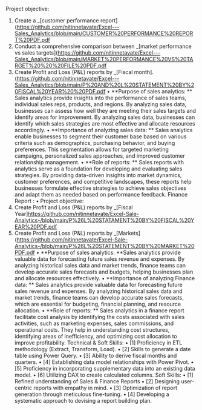 Project objective:
1. Create a _[customer performance report](https://github.com/nitinnetavate/Excel---Sales_Analytics/blob/main/CUSTOMER%20PERFORMANCE%20REPORT%20PDF.pdf
2. Conduct a comprehensive comparison between _[market performance vs sales targets](https://github.com/nitinnetavate/Excel---Sales_Analytics/blob/main/MARKET%20PERFORMANCE%20VS%20TARGET%20%20%20FILE%20PDF.pdf
3. Create Profit and Loss (P&L) reports by _[Fiscal month].(https://github.com/nitinnetavate/Excel---Sales_Analytics/blob/main/P%20AND%20L%20STATEMENT%20BY%20FISCAL%20YEAR%20%20PDF.pdf
•	**Purpose of sales analytics: ** Sales analytics provide insights into the performance of sales teams, individual sales reps, products, and regions. By analyzing sales data, businesses can assess how well they are meeting their sales targets and identify areas for improvement. By analyzing sales data, businesses can identify which sales strategies are most effective and allocate resources accordingly.
•	**Importance of analyzing sales data: ** Sales analytics enable businesses to segment their customer base based on various criteria such as demographics, purchasing behavior, and buying preferences. This segmentation allows for targeted marketing campaigns, personalized sales approaches, and improved customer relationship management.
•	**Role of reports: ** Sales reports with analytics serve as a foundation for developing and evaluating sales strategies. By providing data-driven insights into market dynamics, customer preferences, and competitive landscapes, these reports help businesses formulate effective strategies to achieve sales objectives and adapt them as needed based on performance feedback.
Finance Report :
•	Project objective:
1. Create Profit and Loss (P&L) reports by _[Fiscal Year]https://github.com/nitinnetavate/Excel-Sale-Analytics-/blob/main/P%26L%20STATAMENT%20BY%20FISCAL%20YEAR%20PDF.pdf
2. Create Profit and Loss (P&L) reports by _[Markets](https://github.com/nitinnetavate/Excel-Sale-Analytics-/blob/main/P%26L%20STATEMENT%20BY%20MARKET%20PDF.pdf
•	**Purpose of sales analytics: **Sales analytics provide valuable data for forecasting future sales revenue and expenses. By analyzing historical sales data and market trends, finance teams can develop accurate sales forecasts and budgets, helping businesses plan and allocate resources effectively.
•	**Importance of analyzing Finance data: ** Sales analytics provide valuable data for forecasting future sales revenue and expenses. By analyzing historical sales data and market trends, finance teams can develop accurate sales forecasts, which are essential for budgeting, financial planning, and resource allocation.
•	**Role of reports: ** Sales analytics in a finance report facilitate cost analysis by identifying the costs associated with sales activities, such as marketing expenses, sales commissions, and operational costs. They help in understanding cost structures, identifying areas of inefficiency, and optimizing cost allocation to improve profitability.
Technical & Soft Skills:
•	[1] Proficiency in ETL methodology (Extract, Transform, Load).
•	[2] Skills to generate a date table using Power Query.
•	[3] Ability to derive fiscal months and quarters.
•	[4] Establishing data model relationships with Power Pivot.
•	[5] Proficiency in incorporating supplementary data into an existing data model.
•	[6] Utilizing DAX to create calculated columns.
Soft Skills:
•	[1] Refined understanding of Sales & Finance Reports
•	[2] Designing user-centric reports with empathy in mind.
•	[3] Optimization of report generation through meticulous fine-tuning.
•	[4] Developing a systematic approach to devising a report building plan.
